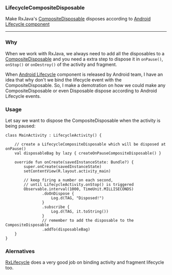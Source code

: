 ### LifecycleCompositeDisposable

Make RxJava's [CompositeDisposable](http://reactivex.io/RxJava/2.x/javadoc/io/reactivex/disposables/CompositeDisposable.html) disposes according to [Android Lifecycle component](https://developer.android.com/topic/libraries/architecture/lifecycle.html)

--- 

### Why

When we work with RxJava, we always need to add all the disposables to a [CompositeDisposable](http://reactivex.io/RxJava/2.x/javadoc/io/reactivex/disposables/CompositeDisposable.html) and you need a extra step to dispose it in `onPause()`, `onStop()` or `onDestroy()` of the activity and fragment.

When [Android Lifecycle](https://developer.android.com/topic/libraries/architecture/lifecycle.html) component is released by Android team, I have an idea that why don't we bind the lifecycle event with the CompositeDisposable. So, I make a demotration on how we could make any CompositeDisposable or even Disposable dispose according to Android Lifecycle events.

### Usage

Let say we want to dispose the CompositeDisposable when the activity is being paused:

```
class MainActivity : LifecycleActivity() {

    // create a LifecycleCompositeDisposable which will be disposed at onPause()
    val disposableBag by lazy { createOnPauseCompositeDisposable() }

    override fun onCreate(savedInstanceState: Bundle?) {
        super.onCreate(savedInstanceState)
        setContentView(R.layout.activity_main)

        // keep firing a number on each second,
        // until LifecycleActivity.onStop() is triggered
        Observable.interval(1000, TimeUnit.MILLISECONDS)
                .doOnDispose {
                    Log.d(TAG, "Disposed!")
                }
                .subscribe {
                    Log.d(TAG, it.toString())
                }
                // remember to add the disposable to the CompositeDisposable
                .addTo(disposableBag)
    }
}
```

### Alernatives
[RxLifecycle](https://github.com/trello/RxLifecycle) does a very good job on binding activity and fragment lifecycle too.
